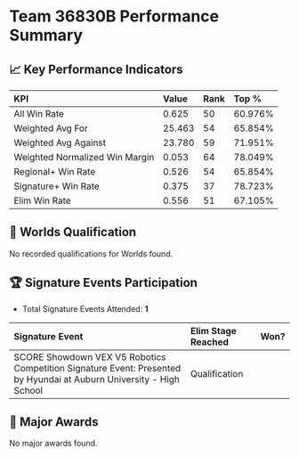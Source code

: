 # Team 36830B Performance Summary

## 📈 Key Performance Indicators
| KPI | Value | Rank | Top % |
|:---|:---|:---|:---|
| All Win Rate | 0.625 | 50 | 60.976% |
| Weighted Avg For | 25.463 | 54 | 65.854% |
| Weighted Avg Against | 23.780 | 59 | 71.951% |
| Weighted Normalized Win Margin | 0.053 | 64 | 78.049% |
| Regional+ Win Rate | 0.526 | 54 | 65.854% |
| Signature+ Win Rate | 0.375 | 37 | 78.723% |
| Elim Win Rate | 0.556 | 51 | 67.105% |


## 🎯 Worlds Qualification
No recorded qualifications for Worlds found.

## 🏆 Signature Events Participation
- Total Signature Events Attended: **1**

| Signature Event | Elim Stage Reached | Won? |
|:----------------|:-------------------|:----|
| SCORE Showdown VEX V5 Robotics Competition Signature Event: Presented by Hyundai at Auburn University - High School | Qualification |  |


## 🥇 Major Awards
No major awards found.
